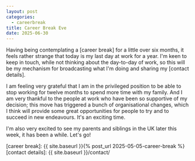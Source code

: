 ```yaml
---
layout: post
categories:
  - careerbreak
title: Career Break Eve
date: 2025-06-30
---
```


Having being contemplating a [career break] for a little over six months, it feels rather strange that today is my last day at work for a year. I'm keen to keep in touch, while not thinking about the day-to-day of work, so this will be my mechanism for broadcasting what I'm doing and sharing my [contact details].

I am feeling very grateful that I am in the privileged position to be able to stop working for twelve months to spend more time with my family. And I am very thankful to the people at work who have been so supportive of my decision; this move has triggered a bunch of organisational changes, which I think will provide some great opportunities for people to try and to succeed in new endeavours. It's an exciting time.

I'm also very excited to see my parents and siblings in the UK later this week, it has been a while. Let's go!

<!-- Links -->

[career break]: {{ site.baseurl }}{% post_url 2025-05-05-career-break %}
[contact details]: {{ site.baseurl }}/contact/
